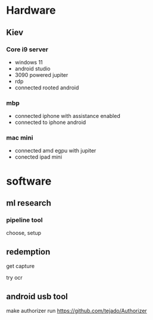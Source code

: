 # Hardware
## Kiev
### Core i9 server

- windows 11
- android studio
- 3090 powered jupiter
- rdp
- connected rooted android

### mbp

- connected iphone with assistance enabled
- connected to iphone android

### mac mini

- connected amd egpu with jupiter
- conected ipad mini

# software 

## ml research

### pipeline tool

choose, setup 

## redemption

get capture 

try ocr 

## android usb tool

make authorizer run  https://github.com/tejado/Authorizer

